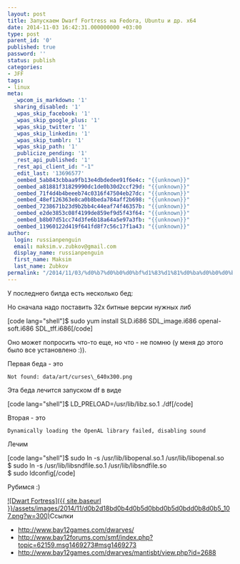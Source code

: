 ```yaml
---
layout: post
title: Запускаем Dwarf Fortress на Fedora, Ubuntu и др. x64
date: 2014-11-03 16:42:31.000000000 +03:00
type: post
parent_id: '0'
published: true
password: ''
status: publish
categories:
- JFF
tags:
- linux
meta:
  _wpcom_is_markdown: '1'
  sharing_disabled: '1'
  _wpas_skip_facebook: '1'
  _wpas_skip_google_plus: '1'
  _wpas_skip_twitter: '1'
  _wpas_skip_linkedin: '1'
  _wpas_skip_tumblr: '1'
  _wpas_skip_path: '1'
  _publicize_pending: '1'
  _rest_api_published: '1'
  _rest_api_client_id: "-1"
  _edit_last: '13696577'
  _oembed_5ab843cbbaa9fb13e4dbdedee91f6e4c: "{{unknown}}"
  _oembed_a81881f31829990dc1de0b30d2ccf29d: "{{unknown}}"
  _oembed_71f4d4b4beeeb74c0316f47504eb27dc: "{{unknown}}"
  _oembed_48ef126363e8ca0b8beda784aff2b698: "{{unknown}}"
  _oembed_7238671b23d9b2bb4c44eaf74f46357b: "{{unknown}}"
  _oembed_e2de3853c08f4199de859ef9d5f43f64: "{{unknown}}"
  _oembed_b8b07d51cc74d3fe6b18a64a5e97a3fb: "{{unknown}}"
  _oembed_11960122d419f641fd8f7c56c17f1a43: "{{unknown}}"
author:
  login: russianpenguin
  email: maksim.v.zubkov@gmail.com
  display_name: russianpenguin
  first_name: Maksim
  last_name: Zubkov
permalink: "/2014/11/03/%d0%b7%d0%b0%d0%bf%d1%83%d1%81%d0%ba%d0%b0%d0%b5%d0%bc-dwarf-fortress-%d0%bd%d0%b0-fedora-ubuntu-%d0%b8-%d0%b4%d1%80-x64/"
---
```

У последнего билда есть несколько бед:

Но сначала надо поставить 32х битные версии нужных либ

[code lang="shell"]$ sudo yum install SLD.i686 SDL\_image.i686 openal-soft.i686 SDL\_tff.i686[/code]

Оно может попросить что-то еще, но что - не помню (у меня до этого было все установлено :)).

Первая беда - это

```
Not found: data/art/curses\_640x300.png
```

Эта беда лечится запуском df в виде

[code lang="shell"]$ LD\_PRELOAD=/usr/lib/libz.so.1 ./df[/code]

Вторая - это

```
Dynamically loading the OpenAL library failed, disabling sound
```

Лечим

[code lang="shell"]$ sudo ln -s /usr/lib/libopenal.so.1 /usr/lib/libopenal.so  
$ sudo ln -s /usr/lib/libsndfile.so.1 /usr/lib/libsndfile.so  
$ sudo ldconfig[/code]

Рубимся :)

[![Dwart Fortress]({{ site.baseurl }}/assets/images/2014/11/d0b2d18bd0b4d0b5d0bbd0b5d0bdd0b8d0b5_107.png?w=300)](https://russianpenguin.files.wordpress.com/2014/11/d0b2d18bd0b4d0b5d0bbd0b5d0bdd0b8d0b5_107.png)Ссылки

- http://www.bay12games.com/dwarves/
- http://www.bay12forums.com/smf/index.php?topic=62159.msg1469273#msg1469273
- http://www.bay12games.com/dwarves/mantisbt/view.php?id=2688
